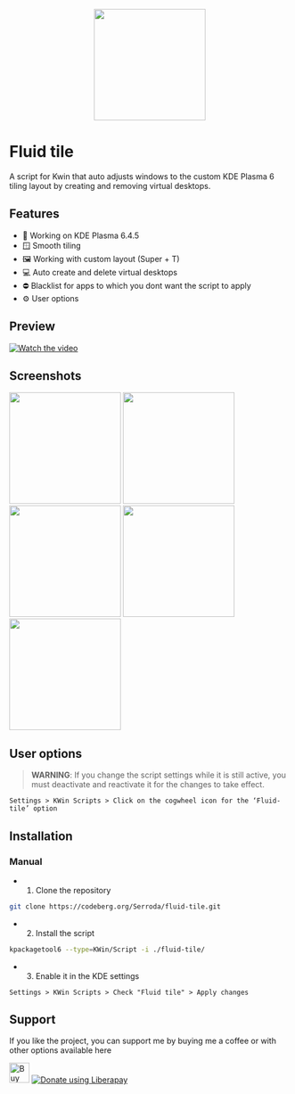 <p align="center">
  <img src ="https://codeberg.org/Serroda/fluid-tile/raw/branch/main/.meta/logo.svg" width="200"/>
</p>

# Fluid tile

A script for Kwin that auto adjusts windows to the custom KDE Plasma 6 tiling layout by creating and removing virtual desktops.

## Features

- 🚀 Working on KDE Plasma 6.4.5
- 🪟 Smooth tiling
- 🖼️ Working with custom layout (Super + T)
- 💻 Auto create and delete virtual desktops
- ⛔ Blacklist for apps to which you dont want the script to apply
- ⚙️ User options

## Preview
[![Watch the video](
https://i.ytimg.com/vi/U04QsvblbSA/hqdefault.jpg?sqp=-oaymwFBCNACELwBSFryq4qpAzMIARUAAIhCGAHYAQHiAQoIGBACGAY4AUAB8AEB-AH-CIAC0AWKAgwIABABGH8gHSgZMA8=&rs=AOn4CLDTqR09B7FJOcqmOJQ5cqNI4rwRPA)](https://youtu.be/U04QsvblbSA)

## Screenshots

  <img src ="https://codeberg.org/Serroda/fluid-tile/raw/branch/main/.meta/screenshot1.png" width="200"/>
  <img src ="https://codeberg.org/Serroda/fluid-tile/raw/branch/main/.meta/screenshot2.png" width="200"/>
  <img src ="https://codeberg.org/Serroda/fluid-tile/raw/branch/main/.meta/screenshot3.png" width="200"/>
  <img src ="https://codeberg.org/Serroda/fluid-tile/raw/branch/main/.meta/screenshot4.png" width="200"/>
  <img src ="https://codeberg.org/Serroda/fluid-tile/raw/branch/main/.meta/screenshot5.png" width="200"/>


## User options

> **WARNING**: If you change the script settings while it is still active,
> you must deactivate and reactivate it for the changes to take effect.

`Settings > KWin Scripts > Click on the cogwheel icon for the ‘Fluid-tile’ option`

## Installation

### Manual

- 1. Clone the repository

```sh
git clone https://codeberg.org/Serroda/fluid-tile.git
```

- 2. Install the script

```sh
kpackagetool6 --type=KWin/Script -i ./fluid-tile/
```

- 3. Enable it in the KDE settings

`Settings > KWin Scripts > Check "Fluid tile" > Apply changes`

## Support

If you like the project, you can support me by buying me a coffee or with other options available here

<a href='https://ko-fi.com/M4M81LR295' target='_blank'><img height='36' style='border:0px;height:36px;' src='https://storage.ko-fi.com/cdn/kofi3.png?v=6' border='0' alt='Buy Me a Coffee at ko-fi.com' /></a>
<a href="https://liberapay.com/Serroda/donate"><img alt="Donate using Liberapay" src="https://liberapay.com/assets/widgets/donate.svg"></a>
